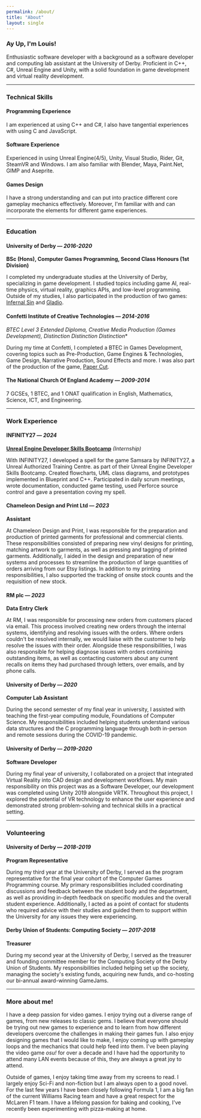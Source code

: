 ```yaml
---
permalink: /about/
title: "About"
layout: single
---
```


### Ay Up, I'm Louis!

Enthusiastic software developer with a background as a software developer and computing lab assistant at the University of Derby. Proficient in  C++, C#, Unreal Engine and Unity, with a solid foundation in game development and virtual reality development.

---

### Technical Skills

#### Programming Experience

I am experienced at using C++ and C#, I also have tangential experiences with using C and JavaScript.

#### Software Experience

Experienced in using Unreal Engine(4/5), Unity, Visual Studio, Rider, Git, SteamVR and Windows. I am also familiar with Blender, Maya, Paint.Net, GIMP and Aseprite.

#### Games Design

I have a strong understanding and can put into practice different core gameplay mechanics effectively. Moreover, I'm familiar with and can incorporate the elements for different game experiences.

---

### Education

#### University of Derby — *2016-2020* 

**BSc (Hons), Computer Games Programming, Second Class Honours (1st Division)**

I completed my undergraduate studies at the University of Derby, specializing in game development. I studied topics including game AI, real-time physics, virtual reality, graphics APIs, and low-level programming. Outside of my studies, I also participated in the production of two games: [Infernal Sin](/infernal-sin/) and [Gladio](/gladio/). 

#### Confetti Institute of Creative Technologies — *2014-2016* 

**BTEC Level 3 Extended Diploma, Creative Media Production (Games Development), Distinction* Distinction Distinction**

During my time at Confetti, I completed a BTEC in Games Development, covering topics such as Pre-Production, Game Engines & Technologies, Game Design, Narrative Production, Sound Effects and more. I was also part of the production of the game, [Paper Cut](/paper-cut/).

#### The National Church Of England Academy — *2009-2014* 

7 GCSEs, 1 BTEC, and 1 ONAT qualification in English, Mathematics, Science, ICT, and Engineering.

---

### Work Experience

#### INFINITY27 — *2024*

**[Unreal Engine Developer Skills Bootcamp](/infinity27/)** *(Internship)*

With INFINITY27, I developed a spell for the game Samsara by INFINITY27, a Unreal Authorized Training Centre. as part of their Unreal Engine Developer Skills Bootcamp. Created flowcharts, UML class diagrams, and prototypes implemented in Blueprint and C++. Participated in daily scrum meetings, wrote documentation, conducted game testing, used Perforce source control and gave a presentation coving my spell.

#### Chameleon Design and Print Ltd — *2023*

**Assistant**

At Chameleon Design and Print, I was responsible for the preparation and production of printed garments for professional and commercial clients. These responsibilities consisted of preparing new vinyl designs for printing, matching artwork to garments, as well as pressing and tagging of printed garments. Additionally, I aided in the design and preparation of new systems and processes to streamline the production of large quantities of orders arriving from our Etsy listings. In addition to my printing responsibilities, I also supported the tracking of onsite stock counts and the requisition of new stock.


#### RM plc — *2023*

**Data Entry Clerk**

At RM, I was responsible for processing new orders from customers placed via email. This process involved creating new orders through the internal systems, identifying and resolving issues with the orders. Where orders couldn't be resolved internally, we would liaise with the customer to help resolve the issues with their order. Alongside these responsibilities, I was also responsible for helping diagnose issues with orders containing outstanding items, as well as contacting customers about any current recalls on items they had purchased through letters, over emails, and by phone calls.

#### University of Derby — *2020*

**Computer Lab Assistant**

During the second semester of my final year in university, I assisted with teaching the first-year computing module, Foundations of Computer Science. My responsibilities included helping students understand various data structures and the C programming language through both in-person and remote sessions during the COVID-19 pandemic.

#### University of Derby  — *2019-2020*

**Software Developer**

During my final year of university, I collaborated on a project that integrated Virtual Reality into CAD design and development workflows. My main responsibility on this project was as a Software Developer, our development was completed using Unity 2019 alongside VRTK. Throughout this project, I explored the potential of VR technology to enhance the user experience and demonstrated strong problem-solving and technical skills in a practical setting.

--- 

### Volunteering

#### University of Derby  — *2018-2019*

**Program Representative**

During my third year at the University of Derby, I served as the program representative for the final year cohort of the Computer Games Programming course. My primary responsibilities included coordinating discussions and feedback between the student body and the department, as well as providing in-depth feedback on specific modules and the overall student experience. Additionally, I acted as a point of contact for students who required advice with their studies and guided them to support within the University for any issues they were experiencing.

#### Derby Union of Students: Computing Society — *2017-2018* 

**Treasurer**

During my second year at the University of Derby, I served as the treasurer and founding committee member for the Computing Society of the Derby Union of Students. My responsibilities included helping set up the society, managing the society's existing funds, acquiring new funds, and co-hosting our bi-annual award-winning GameJams.

---

### More about me!

I have a deep passion for video games. I enjoy trying out a diverse range of games, from new releases to classic gems. I believe that everyone should be trying out new games to experience and to learn from how different developers overcome the challenges in making their games fun. I also enjoy designing games that I would like to make, I enjoy coming up with gameplay loops and the mechanics that could help feed into them. I've been playing the video game *osu!* for over a decade and I have had the opportunity to attend many LAN events because of this, they are always a great joy to attend. 

Outside of games, I enjoy taking time away from my screens to read. I largely enjoy Sci-Fi and non-fiction but I am always open to a good novel. For the last few years I have been closely following Formula 1, I am a big fan of the current Williams Racing team and have a great respect for the McLaren F1 team. I have a lifelong passion for baking and cooking, I've recently been experimenting with pizza-making at home.

